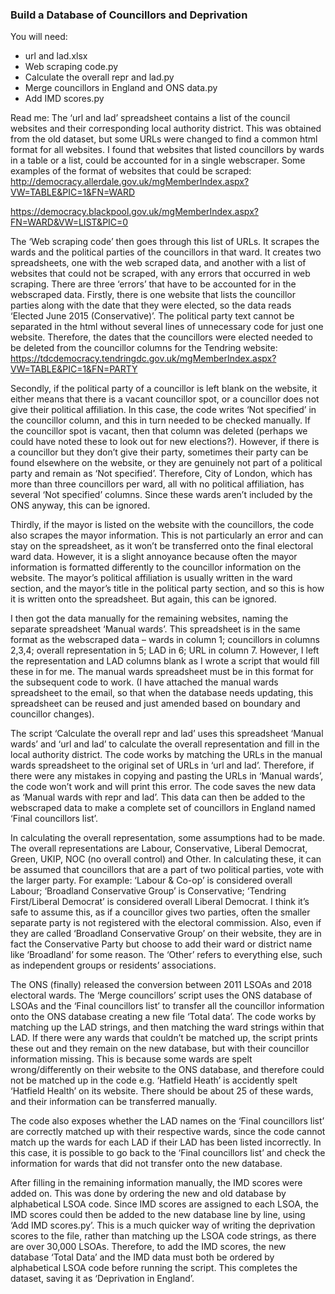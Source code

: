 ### Build a Database of Councillors and Deprivation

You will need:
-	url and lad.xlsx 
-	Web scraping code.py
-	Calculate the overall repr and lad.py
-	Merge councillors in England and ONS data.py
-	Add IMD scores.py

Read me:
The ‘url and lad’ spreadsheet contains a list of the council websites and their corresponding local authority district. This was obtained from the old dataset, but some URLs were changed to find a common html format for all websites. I found that websites that listed councillors by wards in a table or a list, could be accounted for in a single webscraper. Some examples of the format of websites that could be scraped:
http://democracy.allerdale.gov.uk/mgMemberIndex.aspx?VW=TABLE&PIC=1&FN=WARD

https://democracy.blackpool.gov.uk/mgMemberIndex.aspx?FN=WARD&VW=LIST&PIC=0

The ‘Web scraping code’ then goes through this list of URLs. It scrapes the wards and the political parties of the councillors in that ward. It creates two spreadsheets, one with the web scraped data, and another with a list of websites that could not be scraped, with any errors that occurred in web scraping. There are three ‘errors’ that have to be accounted for in the webscraped data. Firstly, there is one website that lists the councillor parties along with the date that they were elected, so the data reads ‘Elected June 2015 (Conservative)’. The political party text cannot be separated in the html without several lines of unnecessary code for just one website. Therefore, the dates that the councillors were elected needed to be deleted from the councillor columns for the Tendring website: https://tdcdemocracy.tendringdc.gov.uk/mgMemberIndex.aspx?VW=TABLE&PIC=1&FN=PARTY

Secondly, if the political party of a councillor is left blank on the website, it either means that there is a vacant councillor spot, or a councillor does not give their political affiliation. In this case, the code writes ‘Not specified’ in the councillor column, and this in turn needed to be checked manually. If the councillor spot is vacant, then that column was deleted (perhaps we could have noted these to look out for new elections?). However, if there is a councillor but they don’t give their party, sometimes their party can be found elsewhere on the website, or they are genuinely not part of a political party and remain as ‘Not specified’. Therefore, City of London, which has more than three councillors per ward, all with no political affiliation, has several ‘Not specified’ columns. Since these wards aren’t included by the ONS anyway, this can be ignored.

Thirdly, if the mayor is listed on the website with the councillors, the code also scrapes the mayor information. This is not particularly an error and can stay on the spreadsheet, as it won’t be transferred onto the final electoral ward data. However, it is a slight annoyance because often the mayor information is formatted differently to the councillor information on the website. The mayor’s political affiliation is usually written in the ward section, and the mayor’s title in the political party section, and so this is how it is written onto the spreadsheet. But again, this can be ignored.

I then got the data manually for the remaining websites, naming the separate spreadsheet ‘Manual wards’.  This spreadsheet is in the same format as the webscraped data – wards in column 1; councillors in columns 2,3,4; overall representation in 5; LAD in 6; URL in column 7. However, I left the representation and LAD columns blank as I wrote a script that would fill these in for me. The manual wards spreadsheet must be in this format for the subsequent code to work. (I have attached the manual wards spreadsheet to the email, so that when the database needs updating, this spreadsheet can be reused and just amended based on boundary and councillor changes).
 
The script ‘Calculate the overall repr and lad’ uses this spreadsheet ‘Manual wards’ and ‘url and lad’ to calculate the overall representation and fill in the local authority district. The code works by matching the URLs in the manual wards spreadsheet to the original set of URLs in ‘url and lad’. Therefore, if there were any mistakes in copying and pasting the URLs in ‘Manual wards’, the code won’t work and will print this error. The code saves the new data as ‘Manual wards with repr and lad’. This data can then be added to the webscraped data to make a complete set of councillors in England named ‘Final councillors list’. 

In calculating the overall representation, some assumptions had to be made. The overall representations are Labour, Conservative, Liberal Democrat, Green, UKIP, NOC (no overall control) and Other. In calculating these, it can be assumed that councillors that are a part of two political parties, vote with the larger party. For example: ‘Labour & Co-op’ is considered overall Labour; ‘Broadland Conservative Group’ is Conservative; ‘Tendring First/Liberal Democrat’ is considered overall Liberal Democrat. I think it’s safe to assume this, as if a councillor gives two parties, often the smaller separate party is not registered with the electoral commission. Also, even if they are called ‘Broadland Conservative Group’ on their website, they are in fact the Conservative Party but choose to add their ward or district name like ‘Broadland’ for some reason. The ‘Other’ refers to everything else, such as independent groups or residents’ associations. 

The ONS (finally) released the conversion between 2011 LSOAs and 2018 electoral wards. The ‘Merge councillors’ script uses the ONS database of LSOAs and the ‘Final councillors list’ to transfer all the councillor information onto the ONS database creating a new file ‘Total data’. The code works by matching up the LAD strings, and then matching the ward strings within that LAD. If there were any wards that couldn’t be matched up, the script prints these out and they remain on the new database, but with their councillor information missing. This is because some wards are spelt wrong/differently on their website to the ONS database, and therefore could not be matched up in the code e.g. ‘Hatfield Heath’ is accidently spelt ‘Hatfield Health’ on its website. There should be about 25 of these wards, and their information can be transferred manually.

The code also exposes whether the LAD names on the ‘Final councillors list’ are correctly matched up with their respective wards, since the code cannot match up the wards for each LAD if their LAD has been listed incorrectly. In this case, it is possible to go back to the ‘Final councillors list’ and check the information for wards that did not transfer onto the new database. 

After filling in the remaining information manually, the IMD scores were added on. This was done by ordering the new and old database by alphabetical LSOA code. Since IMD scores are assigned to each LSOA, the IMD scores could then be added to the new database line by line, using ‘Add IMD scores.py’. This is a much quicker way of writing the deprivation scores to the file, rather than matching up the LSOA code strings, as there are over 30,000 LSOAs. Therefore, to add the IMD scores, the new database ‘Total Data’ and the IMD data must both be ordered by alphabetical LSOA code before running the script. This completes the dataset, saving it as ‘Deprivation in England’.
